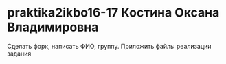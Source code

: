 # praktika2ikbo16-17 Костина Оксана Владимировна
Сделать форк, написать ФИО, группу. Приложить файлы реализации задания 
